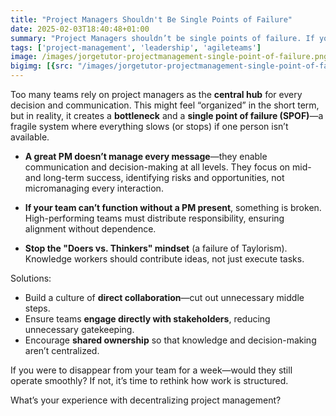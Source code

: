 ```yaml
---
title: "Project Managers Shouldn't Be Single Points of Failure"
date: 2025-02-03T18:40:48+01:00
summary: "Project Managers shouldn’t be single points of failure. If your team can’t function without you, you’re a bottleneck, not a leader. Enable, don’t centralize. Build direct collaboration & shared ownership. Can your team run smoothly without you?"
tags: ['project-management', 'leadership', 'agileteams']
image: /images/jorgetutor-projectmanagement-single-point-of-failure.png
bigimg: [{src: "/images/jorgetutor-projectmanagement-single-point-of-failure.png", desc: "Project Managers Shouldn't Be Single Points of Failure"}]
---
```


Too many teams rely on project managers as the **central hub** for every decision and communication. This might feel “organized” in the short term, but in reality, it creates a **bottleneck** and a **single point of failure (SPOF)**—a fragile system where everything slows (or stops) if one person isn’t available.

- **A great PM doesn’t manage every message**—they enable communication and decision-making at all levels. They focus on mid- and long-term success, identifying risks and opportunities, not micromanaging every interaction.

- **If your team can’t function without a PM present**, something is broken. High-performing teams must distribute responsibility, ensuring alignment without dependence.

- **Stop the "Doers vs. Thinkers" mindset** (a failure of Taylorism). Knowledge workers should contribute ideas, not just execute tasks.

Solutions:
- Build a culture of **direct collaboration**—cut out unnecessary middle steps.
- Ensure teams **engage directly with stakeholders**, reducing unnecessary gatekeeping.
- Encourage **shared ownership** so that knowledge and decision-making aren’t centralized.

If you were to disappear from your team for a week—would they still operate smoothly? If not, it’s time to rethink how work is structured.

What’s your experience with decentralizing project management?
